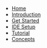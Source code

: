 <ul id="nav-outline" class="toc">
	<li><a href="../index.html">Home</a></li>
	<li><a href="introduction.html">Introduction</a></li>
	<li><a href="get-started.html">Get Started</a></li>
	<li><a href="ide-setup.html">IDE Setup</a></li>	
	<li><a href="tutorial-hla.html">Tutorial</a></li>	
	<li><a href="concepts.html">Concepts</a></li>	
</ul>